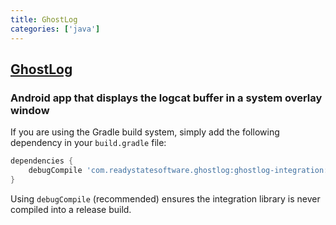 ```yaml
---
title: GhostLog
categories: ['java']
---
```

## [GhostLog](https://github.com/jgilfelt/GhostLog)

### Android app that displays the logcat buffer in a system overlay window


If you are using the Gradle build system, simply add the following dependency in your `build.gradle` file:

```groovy
dependencies {
    debugCompile 'com.readystatesoftware.ghostlog:ghostlog-integration:+@aar'
}
```

Using `debugCompile` (recommended) ensures the integration library is never compiled into a release build.
